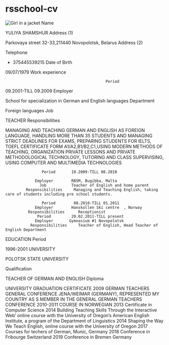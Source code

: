 # rsschool-cv
<img src="img_girl.jpg" alt="Girl in a jacket">
Name

YULIYA SHAMSHUR
Address (1)

Parkovaya street 32-33,211440 Novopolotsk, Belarus
Address (2)


Telephone

+ 375445539215
Date of Birth

09/07/1979
Work experience





                                                Period

09.2001-TILL 09.2009
Employer

School for specialization in German and English languages
Department

Foreign languages
Job

TEACHER
Responsibilities

MANAGING AND TEACHING GERMAN AND ENGLISH AS FOREIGN LANGUAGE, HANDLING MORE THAN 35 STUDENTS AND MANAGING STRICT DEADLINES FOR EXAMS, PREPARING STUDENTS FOR IELTS, TOEFL CERTIFICATE FORM A1/A2,B1/B2,C1,USING MODERN METHODS OF TEACHING, ORGANIZATION PRIVATE LESSONS AND PRIVATE METHODOLOGICAL TECHNOLOGY, TUTORING AND CLASS SUPERVISING, USING COMPUTER AND MULTIMEDIA TECHNOLOGIES

                    Period       10.2009-TILL 08.2010

                 Employer        RBSM, Bugibba, Malta
                   Job           Teacher of English and home parent
             Responsibilities     Managing and Teaching English, taking care of students including pre school students.

                    Period        08.2010-TILL 01.2011
                 Employer        Hanskollen Ski centre	, Norway
              Responsibilities      Receptionist
                  Period         20.02.2011-TILL present
                 Employer       Gymnasium #1 Novopolotsk
               Responsibilities     Teacher of English, Head Teacher of English Department
EDUCATION
Period

1996-2001
UNIVERSITY

POLOTSK STATE UNIVERSITY



Qualification

TEACHER OF GERMAN AND ENGLISH
Diploma

UNIVERSITY GRADUATION CERTIFICATE
2009 GERMAN TEACHERS GENERAL CONFERENCE JENA/WEIMAR (GERMANY),
REPRESENTED MY COUNTRY AS S MEMBER IN THE GENERAL GERMAN TEACHERS CONFERENCE
2010-2011 COURSE IN NORWEGIAN
2013 Certificate in Computer Science 
2014 Building Teaching Skills Through the Interactive Web’ online course with the University of Oregon’s American English Institute, a program of the Department of Linguistics
2014 Shaping the Way We Teach English, online course with the University of Oregon
2017 Courses for techers of German, Munic, Germany
2018 Conference in Fribourge Switzerland
2019 Conference in Bremen Germany
